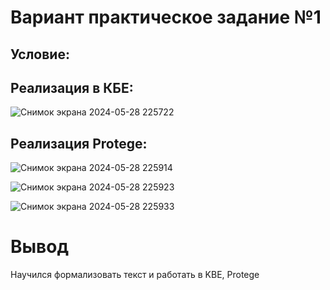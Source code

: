 # Вариант  практическое задание №1

## Условие:



## Реализация в КБЕ:

![Снимок экрана 2024-05-28 225722](https://github.com/iis-32170x/RPIIS/assets/144949092/d1f814a5-0dc7-4251-9dfb-36fa4046c959)


## Реализация Protege:

![Снимок экрана 2024-05-28 225914](https://github.com/iis-32170x/RPIIS/assets/144949092/bc3de303-5f3d-46f0-a01d-a07e4f11a467)

![Снимок экрана 2024-05-28 225923](https://github.com/iis-32170x/RPIIS/assets/144949092/8c75a429-65f0-4c66-899a-8156d18e076d)

![Снимок экрана 2024-05-28 225933](https://github.com/iis-32170x/RPIIS/assets/144949092/f400e52f-d097-4fd3-947a-32b32be9831e)


# Вывод 

Научился формализовать текст и работать в KBE, Protege
